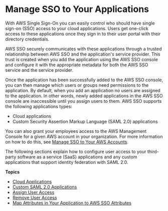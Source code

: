 # Manage SSO to Your Applications<a name="manage-your-applications"></a>

With AWS Single Sign\-On you can easily control who should have single sign\-on \(SSO\) access to your cloud applications\. Users get one\-click access to these applications once they sign in to their user portal with their directory credentials\.

AWS SSO securely communicates with these applications through a trusted relationship between AWS SSO and the application's service provider\. This trust is created when you add the application using the AWS SSO console and configure it with the appropriate metadata for both the AWS SSO service and the service provider\. 

Once the application has been successfully added to the AWS SSO console, you can then manage which users or groups need permissions to the application\. By default, when you add an application no users are assigned to the application\. In other words, newly added applications in the AWS SSO console are inaccessible until you assign users to them\. AWS SSO supports the following applications types:
+ Cloud applications
+ Custom Security Assertion Markup Language \(SAML 2\.0\) applications

You can also grant your employees access to the AWS Management Console for a given AWS account in your organization\. For more information on how to do this, see [Manage SSO to Your AWS Accounts](manage-your-accounts.md)\.

The following sections explain how to configure user access to your third\-party software as a service \(SaaS\) applications and any custom applications that support identity federation with SAML 2\.0\. 

**Topics**
+ [Cloud Applications](saasapps.md)
+ [Custom SAML 2\.0 Applications](samlapps.md)
+ [Assign User Access](assignuserstoapp.md)
+ [Remove User Access](removeaccessfromapp.md)
+ [Map Attributes in Your Application to AWS SSO Attributes](mapawsssoattributestoapp.md)
